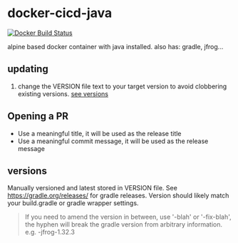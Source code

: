 # docker-cicd-java

[![Docker Build Status](https://img.shields.io/docker/build/merrillcorporation/docker-cicd-java.svg?style=for-the-badge)](https://hub.docker.com/r/merrillcorporation/docker-cicd-java/builds/)

alpine based docker container with java installed. also has: gradle, jfrog...

## updating

1. change the VERSION file text to your target version to avoid clobbering existing versions. [see versions](#versions)

## Opening a PR

* Use a meaningful title, it will be used as the release title
* Use a meaningful commit message, it will be used as the release message

## versions

Manually versioned and latest stored in VERSION file. See https://gradle.org/releases/ for gradle releases. Version should likely match your build.gradle or gradle wrapper settings.

> If you need to amend the version in between, use '-blah' or '-fix-blah', the hyphen will break the gradle version from arbitrary information. e.g. -jfrog-1.32.3